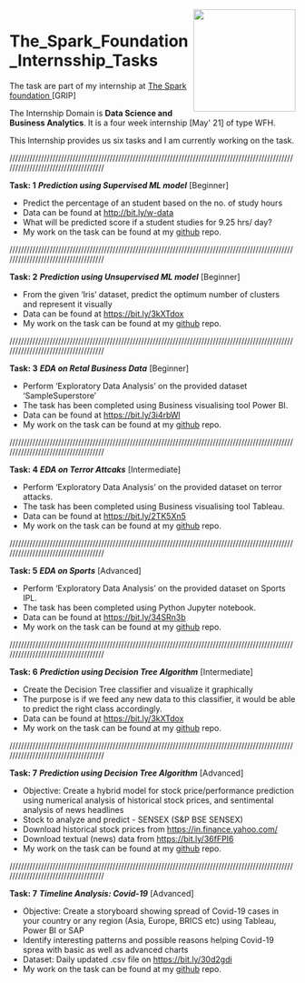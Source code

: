 <img align="right" height="180px" src="https://camo.githubusercontent.com/d61800e0293a2d29f1b65dd9284c0bc60d89fb98eca567ccfc9c34fd5d620119/68747470733a2f2f7777772e746865737061726b73666f756e646174696f6e73696e6761706f72652e6f72672f696d616765732f6c6f676f5f736d616c6c2e706e67" />

# The_Spark_Foundation_Internsship_Tasks
The task are part of my internship at <a href="https://www.thesparksfoundationsingapore.org/" >The Spark foundation </a> [GRIP]

The Internship Domain is **Data Science and Business Analytics**. It is a four week internship [May' 21] of type WFH.

This Internship provides us six tasks and I am currently working on the task.

////////////////////////////////////////////////////////////////////////////////////////////////////////////////////////////////////

**Task: 1**  ***Prediction using Supervised ML model*** [Beginner]

- Predict the percentage of an student based on the no. of study hours
- Data can be found at http://bit.ly/w-data
- What will be predicted score if a student studies for 9.25 hrs/ day?
- My work on the task can be found at my <a href="https://github.com/sanjaykazi/The_Spark_Foundation_Internsship_Tasks/blob/main/Task_1.ipynb">github</a> repo.


////////////////////////////////////////////////////////////////////////////////////////////////////////////////////////////////////

**Task: 2**  ***Prediction using Unsupervised ML model*** [Beginner]

- From the given ‘Iris’ dataset, predict the optimum number of clusters and represent it visually
- Data can be found at https://bit.ly/3kXTdox
- My work on the task can be found at my <a href="https://github.com/sanjaykazi/The_Spark_Foundation_Internsship_Tasks/blob/main/Task_2.ipynb">github</a> repo.

////////////////////////////////////////////////////////////////////////////////////////////////////////////////////////////////////

**Task: 3**  ***EDA on Retal Business Data*** [Beginner]

- Perform ‘Exploratory Data Analysis’ on the provided dataset ‘SampleSuperstore’
- The task has been completed using Business visualising tool Power BI.
- Data can be found at https://bit.ly/3i4rbWl
- My work on the task can be found at my <a href="https://github.com/sanjaykazi/The_Spark_Foundation_Internsship_Tasks/blob/main/Task_3.pbix">github</a> repo.

////////////////////////////////////////////////////////////////////////////////////////////////////////////////////////////////////

**Task: 4**  ***EDA on Terror Attcaks*** [Intermediate]

- Perform ‘Exploratory Data Analysis’ on the provided dataset on terror attacks.
- The task has been completed using Business visualising tool Tableau.
- Data can be found at https://bit.ly/2TK5Xn5
- My work on the task can be found at my <a href="https://github.com/sanjaykazi/The_Spark_Foundation_Internsship_Tasks/blob/main/Task_4.twb">github</a> repo.

////////////////////////////////////////////////////////////////////////////////////////////////////////////////////////////////////

**Task: 5**  ***EDA on Sports*** [Advanced]

- Perform ‘Exploratory Data Analysis’ on the provided dataset on Sports IPL.
- The task has been completed using Python Jupyter notebook.
- Data can be found at https://bit.ly/34SRn3b
- My work on the task can be found at my <a href="https://github.com/sanjaykazi/The_Spark_Foundation_Internsship_Tasks/blob/main/Task_5.ipynb">github</a> repo.

////////////////////////////////////////////////////////////////////////////////////////////////////////////////////////////////////

**Task: 6**  ***Prediction using Decision Tree Algorithm*** [Intermediate]
- Create the Decision Tree classifier and visualize it graphically
- The purpose is if we feed any new data to this classifier, it would be able to predict the right class accordingly.
- Data can be found at https://bit.ly/3kXTdox
- My work on the task can be found at my <a href="https://github.com/sanjaykazi/The_Spark_Foundation_Internsship_Tasks/blob/main/Task_6.ipynb">github</a> repo.

////////////////////////////////////////////////////////////////////////////////////////////////////////////////////////////////////

**Task: 7**  ***Prediction using Decision Tree Algorithm*** [Advanced]
- Objective: Create a hybrid model for stock price/performance prediction using numerical analysis of historical stock prices, and sentimental analysis of news headlines
- Stock to analyze and predict - SENSEX (S&P BSE SENSEX)
- Download historical stock prices from https://in.finance.yahoo.com/
- Download textual (news) data from https://bit.ly/36fFPI6
- My work on the task can be found at my <a href="https://github.com/sanjaykazi/The_Spark_Foundation_Internsship_Tasks/blob/main/Task_7.ipynb">github</a> repo.

////////////////////////////////////////////////////////////////////////////////////////////////////////////////////////////////////

**Task: 7**  ***Timeline Analysis: Covid-19*** [Advanced]
- Objective: Create a storyboard showing spread of Covid-19 cases in your country or any region (Asia, Europe, BRICS etc) using Tableau, Power BI or SAP
- Identify interesting patterns and possible reasons helping Covid-19 sprea with basic as well as advanced charts
- Dataset: Daily updated .csv file on https://bit.ly/30d2gdi
- My work on the task can be found at my <a href="https://github.com/sanjaykazi/The_Spark_Foundation_Internsship_Tasks/tree/main/Task_8">github</a> repo.
